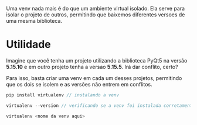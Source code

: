 Uma venv nada mais é do que um ambiente virtual isolado. Ela serve para isolar o projeto de outros, permitindo que baixemos diferentes versoes de uma mesma biblioteca.

# Utilidade
Imagine que você tenha um projeto utilizando a biblioteca PyQt5 na versão **5.15.10** e em outro projeto tenha a versao **5.15.5**. Irá dar conflito, certo?

Para isso, basta criar uma venv em cada um desses projetos, permitindo que os dois se isolem e as versões não entrem em conflitos.

```c
pip install virtualenv // instalando a venv

virtualenv --version // verificando se a venv foi instalada corretamente

virtualenv <nome da venv aqui> 
```
